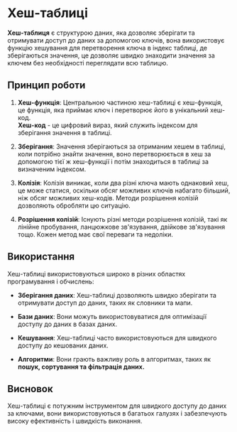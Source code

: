 # Хеш-таблиці

**Хеш-таблиця** є структурою даних, яка дозволяє зберігати та отримувати доступ до даних за допомогою ключів, вона використовує функцію хешування для перетворення ключа в індекс таблиці, де зберігаються значення, це дозволяє швидко знаходити значення за ключем без необхідності переглядати всю таблицю.

## Принцип роботи

1. **Хеш-функція**: Центральною частиною хеш-таблиці є хеш-функція, це функція, яка приймає ключ і перетворює його в унікальний хеш-код.  
   **Хеш-код** - це цифровий вираз, який служить індексом для зберігання значення в таблиці.

2. **Зберігання**: Значення зберігаються за отриманим хешем в таблиці, коли потрібно знайти значення, воно перетворюється в хеш за допомогою тієї ж хеш-функції і потім знаходиться в таблиці за визначеним індексом.

3. **Колізія**: Колізія виникає, коли два різні ключа мають однаковий хеш, це може статися, оскільки обсяг можливих ключів набагато більший, ніж обсяг можливих хеш-кодів. Методи розрішення колізій дозволяють обробляти цю ситуацію.

4. **Розрішення колізій**: Існують різні методи розрішення колізій, такі як лінійне пробування, ланцюжкове зв'язування, двійкове зв'язування тощо. Кожен метод має свої переваги та недоліки.

## Використання

Хеш-таблиці використовуються широко в різних областях програмування і обчислень:

- **Зберігання даних**: Хеш-таблиці дозволяють швидко зберігати та отримувати доступ до даних, таких як словники та мапи.

- **Бази даних**: Вони можуть використовуватися для оптимізації доступу до даних в базах даних.

- **Кешування**: Хеш-таблиці часто використовуються для швидкого доступу до кешованих даних.

- **Алгоритми**: Вони грають важливу роль в алгоритмах, таких як **пошук, сортування та фільтрація даних.**

## Висновок

Хеш-таблиці є потужним інструментом для швидкого доступу до даних за ключами, вони використовуються в багатьох галузях і забезпечують високу ефективність і швидкість виконання.
